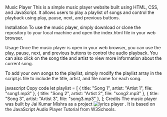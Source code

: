 Music Player
This is a simple music player website built using HTML, CSS, and JavaScript. It allows users to play a playlist of songs and control the playback using play, pause, next, and previous buttons.

Installation
To use the music player, simply download or clone the repository to your local machine and open the index.html file in your web browser.

Usage
Once the music player is open in your web browser, you can use the play, pause, next, and previous buttons to control the audio playback. You can also click on the song title and artist to view more information about the current song.

To add your own songs to the playlist, simply modify the playlist array in the script.js file to include the title, artist, and file name for each song.

javascript
Copy code
let playlist = [
	{
		title: "Song 1",
		artist: "Artist 1",
		file: "song1.mp3"
	},
	{
		title: "Song 2",
		artist: "Artist 2",
		file: "song2.mp3"
	},
	{
		title: "Song 3",
		artist: "Artist 3",
		file: "song3.mp3"
	},
];
Credits
The music player was built by Jai Kumar Mishra as a project ![lyrics player](https://user-images.githubusercontent.com/122394617/228775075-c67a477b-2d97-4121-9c63-675072febd7a.JPG)
. It is based on the JavaScript Audio Player Tutorial from W3Schools.

